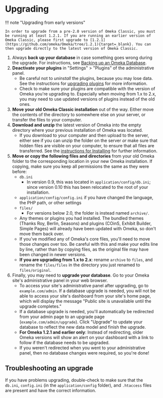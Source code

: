 # Upgrading


!!! note "Upgrading from early versions"

	In order to upgrade from a pre-2.0 version of Omeka Classic, you must be running at least 1.2.1. If you are running an earlier version of Omeka Classic, please first upgrade to [1.2.1](https://github.com/omeka/Omeka/tree/1.2.1){target=_blank}. You can then upgrade directly to the latest version of Omeka Classic.

1.  Always **back up your database** in case something goes wrong during the upgrade. For instructions, see [Backing up an Omeka Database](../Technical/Backing_up_an_Omeka_Database.md).
1.  **Deactivate your plugins** in "Settings" &gt; "Plugins" of the administrative panel.
    - Be careful not to *uninstall* the plugins, because you may lose data. See the instructions for [upgrading plugins](../Admin/Adding_and_Managing_Plugins.md) for more information.
    - Check to make sure your plugins are compatible with the version of Omeka you're upgrading to. Especially when moving from 1.x to 2.x, you may need to use updated versions of plugins instead of the old ones.
1.  **Move your old Omeka Classic installation** out of the way. Either move the contents of the directory to somewhere else on your server, or transfer the files to your computer.
1.  **Download and unzip** the latest version of Omeka into the empty directory where your previous installation of Omeka was located. 
     - If you download to your computer and then upload to the server, either see if you can unzip the folder on the server *or* make sure that hidden files are visible on your computer, to ensure that all files are transferred. See the [instructions for Installing](Installing.md) for further information. 
1.  **Move or copy the following files and directories** from your old Omeka folder to the corresponding location in your new Omeka installation. If copying, make sure you keep all permissions the same as they were before:
    - `db.ini` 
		- In version 0.9, this was located in `application/config/db.ini`; since version 0.10 this has been relocated to the root of your installation.
    - `application/config/config.ini` if you have changed the language, the PHP path, or other settings
    - `files/` 
		- For versions below 2.0, the folder is instead named `archive/`.
    - Any themes or plugins you had installed. The bundled themes (Thanks Roy, Berlin, Seasons) and plugins (COinS, Exhibit Builder, Simple Pages) will already have been updated with Omeka, so don't move them back over.
    - If you've modified any of Omeka's core files, you'll need to move those changes over too. Be careful with this and make your edits line by line, rather than by copying files, as the original file may have been changed in newer versions.
    - **If you are upgrading from 1.x to 2.x**: rename `archive` to `files`, and rename the `files/files` in the directory you just renamed to `files/original`. 
1.  Finally, you may need to **upgrade your database**. Go to your Omeka site's administrative panel in your web browser.
    - To access your site's administrative panel after upgrading, go to `example.com/admin`. If a database upgrade is needed, you will not be able to access your site's dashboard from your site's home page, which will display the message "Public site is unavailable until the upgrade completes."
    - If a database upgrade is needed, you'll automatically be redirected from your admin page to an upgrade page (`example.com/admin/upgrade`). Click "Upgrade" to update your database to reflect the new data model and finish the upgrade. 
    - **For Omeka 1.2.1 and earlier only**: Instead of redirecting, older Omeka versions will show an alert on your dashboard with a link to follow if the database needs to be upgraded.
    - If you weren't redirected when you went to your administrative panel, then no database changes were required, so you're done!

## Troubleshooting an upgrade
If you have problems upgrading, double-check to make sure that the `db.ini`, `config.ini` (in the `application/config` folder), and `.htaccess` files are present and have the correct information. 
